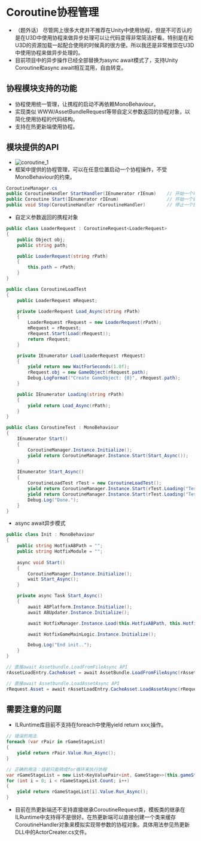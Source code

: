 # Coroutine协程管理
* （题外话） 尽管网上很多大佬并不推荐在Unity中使用协程，但是不可否认的是在U3D中使用协程来做异步处理可以让代码变得非常简洁好看。特别是在和U3D的资源加载一起配合使用的时候真的很方便。所以我还是非常推崇在U3D中使用协程来做异步处理的。
* 目前项目中的异步操作已经全部替换为async await模式了，支持Unity Coroutine和async await相互混用，自由转变。

## 协程模块支持的功能
* 协程使用统一管理，让携程的启动不再依赖MonoBehaviour。
* 实现类似 WWW/AssetBundleRequest等带自定义参数返回的协程对象，以简化使用协程的代码结构。
* 支持在热更新端使用协程。

## 模块提供的API
* ![coroutine_1](https://github.com/winddyhe/knight/blob/master/Doc/res/images/coroutine_1.png)
* 框架中提供的协程管理，可以在任意位置启动一个协程操作，不受MonoBehaviour的约束。
```C#
CoroutineManager.cs
public CoroutineHandler StartHandler(IEnumerator rIEnum)	// 开始一个可控制(停掉)的协程
public Coroutine Start(IEnumerator rIEnum)					// 开始一个普通协程
public void Stop(CoroutineHandler rCoroutineHandler)		// 停止一个协程
```
* 自定义参数返回的携程对象
```C#
public class LoaderRequest : CoroutineRequest<LoaderRequest>
{
    public Object obj;
    public string path;

    public LoaderRequest(string rPath)
    {
        this.path = rPath;
    }
}

public class CoroutineLoadTest
{
    public LoaderRequest mRequest;

    private LoaderRequest Load_Async(string rPath)
    {
        LoaderRequest rRequest = new LoaderRequest(rPath);
        mRequest = rRequest;
        rRequest.Start(Load(rRequest));
        return rRequest;
    }

    private IEnumerator Load(LoaderRequest rRequest)
    {
        yield return new WaitForSeconds(1.0f);
        rRequest.obj = new GameObject(rRequest.path);
        Debug.LogFormat("Create GameObject: {0}", rRequest.path);
    }

    public IEnumerator Loading(string rPath)
    {
        yield return Load_Async(rPath);
    }
}

public class CoroutineTest : MonoBehaviour
{
    IEnumerator Start()
    {
        CoroutineManager.Instance.Initialize();
        yield return CoroutineManager.Instance.Start(Start_Async());
    }

    IEnumerator Start_Async()
    {
        CoroutineLoadTest rTest = new CoroutineLoadTest();
        yield return CoroutineManager.Instance.Start(rTest.Loading("Test1"));
        yield return CoroutineManager.Instance.Start(rTest.Loading("Test2"));
        Debug.Log("Done.");
    }
}
```

* async await异步模式
```C#
public class Init : MonoBehaviour
{
    public string HotfixABPath = "";
    public string HotfixModule = "";
    
    async void Start()
    {
        CoroutineManager.Instance.Initialize();
		wait Start_Async();
    }

    private async Task Start_Async()
    {
        await ABPlatform.Instance.Initialize();
        await ABUpdater.Instance.Initialize();

        await HotfixManager.Instance.Load(this.HotfixABPath, this.HotfixModule);

        await HotfixGameMainLogic.Instance.Initialize();

        Debug.Log("End init..");
    }
}

// 直接await Assetbundle.LoadFromFileAsync API
rAssetLoadEntry.CacheAsset = await AssetBundle.LoadFromFileAsync(rAssetLoadUrl);

// 直接await Assetbundle.LoadAssetAsync API
rRequest.Asset = await rAssetLoadEntry.CacheAsset.LoadAssetAsync(rRequest.AssetName);
```

## 需要注意的问题
* ILRuntime库目前不支持在foreach中使用yield return xxx;操作。
```C#
// 错误的用法
foreach (var rPair in rGameStageList)
{
	yield return rPair.Value.Run_Async();
}

// 正确的用法：目前只能转成for循环来执行协程
var rGameStageList = new List<KeyValuePair<int, GameStage>>(this.gameStages);
for (int i = 0; i < rGameStageList.Count; i++)
{
    yield return rGameStageList[i].Value.Run_Async();
}
```
* 目前在热更新端还不支持直接继承CoroutineRequest类，模板类的继承在ILRuntime中支持得不是很好。在热更新端可以直接创建一个类来缓存CoroutineHandler对象来模拟实现带参数的协程对象。具体用法参见热更新DLL中的ActorCreater.cs文件。











